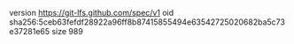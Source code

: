 version https://git-lfs.github.com/spec/v1
oid sha256:5ceb63fefdf28922a96ff8b87415855494e63542725020682ba5c73e37281e65
size 989
